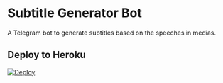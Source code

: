 # Subtitle Generator Bot
A Telegram bot to generate subtitles based on the speeches in medias.

## Deploy to Heroku

[![Deploy](https://www.herokucdn.com/deploy/button.svg)](https://heroku.com/deploy?template=https://github.com/samadii/Speech2Sub-Bot/tree/SpeechRecognition-based)


